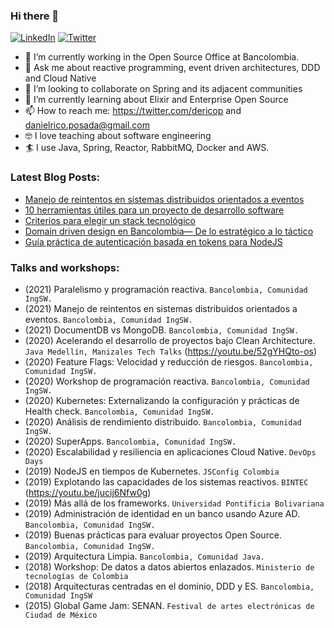 ### Hi there 👋

<p align="left">
	<a href="https://www.linkedin.com/in/daniel-estiven-rico-posada-11009b58/"><img src="https://img.icons8.com/bubbles/50/000000/linkedin.png" alt="LinkedIn"/></a>
	<a href="https://twitter.com/dericop_"><img src="https://img.icons8.com/bubbles/50/000000/twitter.png" alt="Twitter"/></a>
</p>

- 🔭  I’m currently working in the Open Source Office at Bancolombia.
- 💬  Ask me about reactive programming, event driven architectures, DDD and Cloud Native
- 👯  I’m looking to collaborate on Spring and its adjacent communities
- 🌱  I’m currently learning about Elixir and Enterprise Open Source
- 📫  How to reach me: https://twitter.com/dericop and danielrico.posada@gmail.com
- 🤓  I love teaching about software engineering
- 🏄  I use Java, Spring, Reactor, RabbitMQ, Docker and AWS. 

### Latest Blog Posts:
- [Manejo de reintentos en sistemas distribuidos orientados a eventos](https://medium.com/bancolombia-tech/manejo-de-reintentos-en-sistemas-distribuidos-orientados-a-eventos-d40f6b196049)
- [10 herramientas útiles para un proyecto de desarrollo software](https://medium.com/bancolombia-tech/10-herramientas-%C3%BAtiles-para-un-proyecto-de-desarrollo-software-62db24c1aa72)
- [Criterios para elegir un stack tecnológico](https://medium.com/bancolombia-tech/criterios-para-elegir-un-stack-tecnol%C3%B3gico-15dfa25764f6)
- [Domain driven design en Bancolombia— De lo estratégico a lo táctico](https://medium.com/bancolombia-tech/domain-driven-design-en-bancolombia-de-lo-estrat%C3%A9gico-a-lo-t%C3%A1ctico-6e71a7a81c3a)
- [Guía práctica de autenticación basada en tokens para NodeJS](https://medium.com/@danielrico.posada/gu%C3%ADa-pr%C3%A1ctica-de-autenticaci%C3%B3n-basada-en-tokens-para-nodejs-caccf2ba7efb)

### Talks and workshops:
- (2021) Paralelismo y programación reactiva. `Bancolombia, Comunidad IngSW.`
- (2021) Manejo de reintentos en sistemas distribuidos orientados a eventos. `Bancolombia, Comunidad IngSW.`
- (2021) DocumentDB vs MongoDB. `Bancolombia, Comunidad IngSW.`
- (2020) Acelerando el desarrollo de proyectos bajo Clean Architecture. `Java Medellín, Manizales Tech Talks` (https://youtu.be/52gYHQto-os)
- (2020) Feature Flags: Velocidad y reducción de riesgos. `Bancolombia, Comunidad IngSW.`
- (2020) Workshop de programación reactiva. `Bancolombia, Comunidad IngSW.`
- (2020) Kubernetes: Externalizando la configuración y prácticas de Health check. `Bancolombia, Comunidad IngSW.`
- (2020) Análisis de rendimiento distribuido. `Bancolombia, Comunidad IngSW.`
- (2020) SuperApps. `Bancolombia, Comunidad IngSW.`
- (2020) Escalabilidad y resiliencia en aplicaciones Cloud Native. `DevOps Days`
- (2019) NodeJS en tiempos de Kubernetes. `JSConfig Colombia`
- (2019) Explotando las capacidades de los sistemas reactivos. `BINTEC` (https://youtu.be/jucij6Nfw0g)
- (2019) Más allá de los frameworks. `Universidad Pontificia Bolivariana`
- (2019) Administración de identidad en un banco usando Azure AD. `Bancolombia, Comunidad IngSW.`
- (2019) Buenas prácticas para evaluar proyectos Open Source. `Bancolombia, Comunidad IngSW.`
- (2019) Arquitectura Limpia. `Bancolombia, Comunidad Java.`
- (2018) Workshop: De datos a datos abiertos enlazados. `Ministerio de tecnologías de Colombia`
- (2018) Arquitecturas centradas en el dominio, DDD y ES. `Bancolombia, Comunidad IngSW`
- (2015) Global Game Jam: SENAN. `Festival de artes electrónicas de Ciudad de México`
